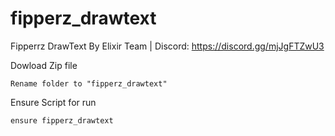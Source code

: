 # fipperz_drawtext
Fipperrz DrawText By Elixir Team | Discord: https://discord.gg/mjJgFTZwU3


Dowload Zip file 

```
Rename folder to "fipperz_drawtext"
```

Ensure Script for run
```
ensure fipperz_drawtext
```
